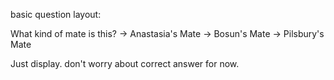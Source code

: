 basic question layout:

What kind of mate is this?
-> Anastasia's Mate
-> Bosun's Mate
-> Pilsbury's Mate

Just display. don't worry about correct answer for now. 